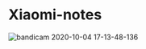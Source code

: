 # Xiaomi-notes
![bandicam 2020-10-04 17-13-48-136](https://user-images.githubusercontent.com/60827113/95018414-50fc2780-0668-11eb-90f4-682fafe1d260.gif)
